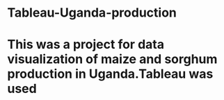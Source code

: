 # Tableau-Uganda-production
# This was a project for data visualization of maize and sorghum production in Uganda.Tableau was used
